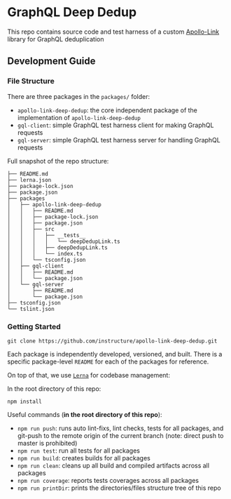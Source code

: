 # GraphQL Deep Dedup

This repo contains source code and test harness of a custom [Apollo-Link](https://www.apollographql.com/docs/link/) library for GraphQL deduplication

## Development Guide

### File Structure

There are three packages in the `packages/` folder:

- `apollo-link-deep-dedup`: the core independent package of the implementation of `apollo-link-deep-dedup`
- `gql-client`: simple GraphQL test harness client for making GraphQL requests
- `gql-server`: simple GraphQL test harness server for handling GraphQL requests

Full snapshot of the repo structure:

```text
├── README.md
├── lerna.json
├── package-lock.json
├── package.json
├── packages
│   ├── apollo-link-deep-dedup
│   │   ├── README.md
│   │   ├── package-lock.json
│   │   ├── package.json
│   │   ├── src
│   │   │   ├── __tests__
│   │   │   │   └── deepDedupLink.ts
│   │   │   ├── deepDedupLink.ts
│   │   │   └── index.ts
│   │   └── tsconfig.json
│   ├── gql-client
│   │   ├── README.md
│   │   └── package.json
│   └── gql-server
│       ├── README.md
│       └── package.json
├── tsconfig.json
└── tslint.json
```

### Getting Started

```shell
git clone https://github.com/instructure/apollo-link-deep-dedup.git
```

Each package is independently developed, versioned, and built. There is a specific package-level `README` for each of the packages for reference.

On top of that, we use [`Lerna`](https://lernajs.io/) for codebase management:

In the root directory of this repo:

```shell
npm install
```

Useful commands (__in the root directory of this repo__):

- `npm run push`: runs auto lint-fixs, lint checks, tests for all packages, and git-push to the remote origin of the current branch (note: direct push to master is prohibited)
- `npm run test`: run all tests for all packages
- `npm run build`: creates builds for all packages
- `npm run clean`: cleans up all build and compiled artifacts across all packages
- `npm run coverage`: reports tests coverages across all packages
- `npm run printDir`: prints the directories/files structure tree of this repo
